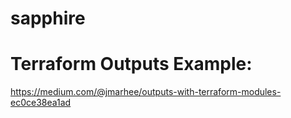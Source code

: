 # sapphire



# Terraform Outputs Example:
https://medium.com/@jmarhee/outputs-with-terraform-modules-ec0ce38ea1ad
